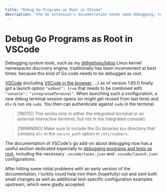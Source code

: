 ```yaml
---
title: "Debug Go Programs as Root in VSCode"
description: "the Go extension's documentation needs some debugging, too."
---
```


# Debug Go Programs as Root in VSCode

Debugging _system tools_, such as my
[@thediveo/lxkns](https://github.com/thediveo/lxkns) Linux kernel namespaces
discovery engine, traditionally has been inconvenient at best times: because
this kind of Go code needs to be debugged as _root_.

[VSCode](https://code.visualstudio.com/) (including [VSCode in the
browser](https://github.com/coder/code-server), ...) as of version 1.65.0
finally got a launch option `"asRoot": true` that needs to be combined with
`"console": "integratedTerminal"`. When launching such a configuration, a new
debug terminal session opens (or might get reused from last time) and `dlv` is
run via `sudo`. You then can authenticate against `sudo` in the terminal.

> [!NOTE] This works only in either the _integrated terminal_ or an _external
> interactive terminal_, but not in the integrated _console_).

> [!WARNING] Make sure to include the Go binaries `bin` directory that contains
> `dlv` in the `secure_path` option in `/etc/sudoers`.

The documentation of VSCode's go add-on about debugging now has a useful section
dedicated especially to [debugging programs and tests as
root](https://github.com/golang/vscode-go/blob/master/docs/debugging.md#debugging-programs-and-tests-as-root),
including the necessary `.vscode/tasks.json` and `.vscode/launch.json`
configurations.

After hitting some initial problems with an early version of the documentation,
I luckily could help iron them (hopefully) out and sent both small changes as
well as additional test-specific configuration examples upstream, which were
gladly accepted.
